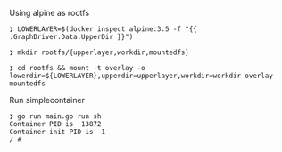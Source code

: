 Using alpine as rootfs

    ❯ LOWERLAYER=$(docker inspect alpine:3.5 -f "{{ .GraphDriver.Data.UpperDir }}")

    ❯ mkdir rootfs/{upperlayer,workdir,mountedfs}

    ❯ cd rootfs && mount -t overlay -o lowerdir=${LOWERLAYER},upperdir=upperlayer,workdir=workdir overlay mountedfs

Run simplecontainer

    ❯ go run main.go run sh
    Container PID is  13872
    Container init PID is  1
    / #
